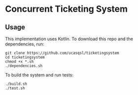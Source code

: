 # Concurrent Ticketing System

## Usage

This implementation uses Kotlin. To download this repo and the dependencies, run:
```
git clone https://github.com/ucasqsl/ticketingsystem
cd ticketingsystem
chmod +x *.sh
./dependencies.sh
```

To build the system and run tests:
```
./build.sh
./test.sh
```
